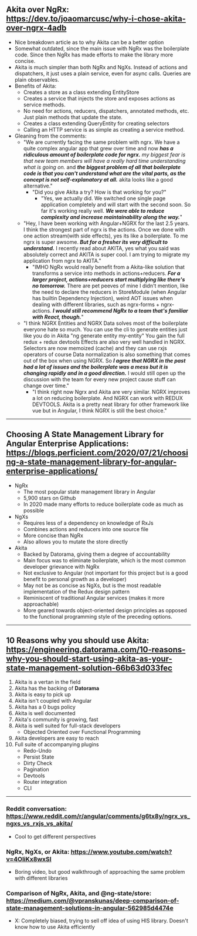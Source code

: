 ## Akita over NgRx: https://dev.to/joaomarcusc/why-i-chose-akita-over-ngrx-4adb

- Nice breakdown article as to why Akita can be a better option
- Somewhat outdated, since the main issue with NgRx was the boilerplate code. Since then NgRx has made efforts to make the library more concise.
- Akita is much simpler than both NgRx and NgXs. Instead of actions and dispatchers, it just uses a plain service, even for async calls. Queries are plain observables.
- Benefits of Akita:
  - Creates a store as a class extending EntityStore
  - Creates a service that injects the store and exposes actions as service methods.
  - No need for actions, reducers, dispatchers, annotated methods, etc. Just plain methods that update the state.
  - Creates a class extending QueryEntity for creating selectors
  - Calling an HTTP service is as simple as creating a service method.
- Gleaning from the comments:
  - "We are currently facing the same problem with ngrx. We have a quite complex angular app that grew over time and now **_has a ridiculous amount of boilerplate code for ngrx._** _my biggest fear is that new team members will have a really hard time understanding what is going on._ and **_the biggest problem of all that boilerplate code is that you can't understand what are the vital parts, as the concept is not self-explanatory at all._** akita looks like a good alternative."
    - "Did you give Akita a try? How is that working for you?"
      - "Yes, we actually did. We switched one single page application completely and will start with the second soon. So far it's working really well. **_We were able to reduce complexity and increase maintainability along the way._**"
  - "Hey, I have been working with Angular+NGRX for the last 2.5 years. I think the strongest part of ngrx is the actions. Once we done with one action stream(with side effects), yes its like a boilerplate. To me ngrx is super awsome. **_But for a fresher its very difficult to understand._** I recently read about AKITA, yes what you said was absolutely correct and AKITA is super cool. I am trying to migrate my application from ngrx to AKITA."
    - "IMHO NgRx would really benefit from a Akita-like solution that transforms a service into methods in actions+reducers. **_For a larger project, actions+reducers start multiplying like there's no tomorrow._** There are pet peeves of mine I didn't mention, like the need to declare the reducers in StoreModule (when Angular has builtin Dependency Injection), weird AOT issues when dealing with different libraries, such as ngrx-forms + ngrx-actions. **_I would still recommend NgRx to a team that's familiar with React, though._**"
  - "I think NGRX Entities and NGRX Data solves most of the boilerplate everyone hate so much.
    You can use the cli to generate entities just like you do in Akita
    "ng generate entity my-entity"
    You gain the full redux + redux devtools
    Effects are also very well handled in NGRX.
    Selectors are now memoized (cache) and they can use rxjs operators of course
    Data normalization is also something that comes out of the box when using NGRX.
    So **_I agree that NGRX in the past had a lot of issues and the boilerplate was a mess but it is changing rapidly and in a good direction._**
    I would still open up the discussion with the team for every new project cause stuff can change over time."
    - "I think right now Ngrx and Akita are very similar. NGRX improves a lot on reducing boilerplate. And NGRX can work with REDUX DEVTOOLS. Akita is a pretty neat library for other framework like vue but in Angular, I think NGRX is still the best choice."

---

## Choosing A State Management Library for Angular Enterprise Applications: https://blogs.perficient.com/2020/07/21/choosing-a-state-management-library-for-angular-enterprise-applications/

- NgRx
  - The most popular state management library in Angular
  - 5,900 stars on Github
  - In 2020 made many efforts to reduce boilerplate code as much as possible
- NgXs
  - Requires less of a dependency on knowledge of RxJs
  - Combines actions and reducers into one source file
  - More concise than NgRx
  - Also allows you to mutate the store directly
- Akita
  - Backed by Datorama, giving them a degree of accountability
  - Main focus was to eliminate boilerplate, which is the most common developer grievance with NgRx
  - Not exclusive to Angular (not important for this project but is a good benefit to personal growth as a developer)
  - May not be as concise as NgXs, but is the most readable implementation of the Redux design pattern
  - Reminiscent of traditional Angular services (makes it more approachable)
  - More geared towards object-oriented design principles as opposed to the functional programming style of the preceding options.

---

## 10 Reasons why you should use Akita: https://engineering.datorama.com/10-reasons-why-you-should-start-using-akita-as-your-state-management-solution-66b63d033fec

1. Akita is a vertan in the field
2. Akita has the backing of **Datorama**
3. Akita is easy to pick up
4. Akita isn't coupled with Angular
5. Akita has a 0 bugs policy
6. Akita is well documented
7. Akita's community is growing, fast
8. Akita is well suited for full-stack developers
   - Objected Oriented over Functional Programming
9. Akita developers are easy to reach
10. Full suite of accompanying plugins
    - Redo-Undo
    - Persist State
    - Dirty Check
    - Pagination
    - Devtools
    - Router integration
    - CLI

---

### Reddit conversation: https://www.reddit.com/r/angular/comments/g6tx8y/ngrx_vs_ngxs_vs_rxjs_vs_akita/

- Cool to get different perspectives

### NgRx, NgXs, or Akita: https://www.youtube.com/watch?v=4OliKx8wxSI

- Boring video, but good walkthrough of approaching the same problem with different libraries

### Comparison of NgRx, Akita, and @ng-state/store: https://medium.com/@vpranskunas/deep-comparison-of-state-management-solutions-in-angular-562985d4474e

- X: Completely biased, trying to sell off idea of using HIS library. Doesn't know how to use Akita efficiently
